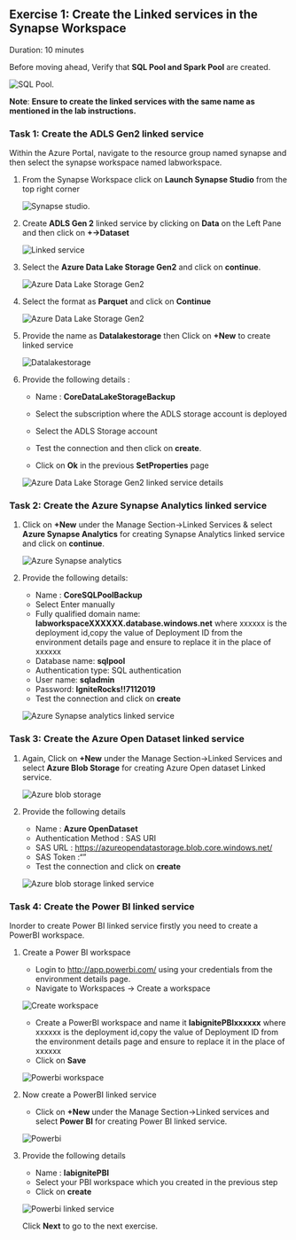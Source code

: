 ## Exercise 1: Create the Linked services in the Synapse Workspace

Duration: 10 minutes

Before moving ahead, Verify that **SQL Pool and Spark Pool** are created.

   ![SQL Pool.](images/sqlandsparkpool.png)

**Note**: **Ensure to create the linked services with the same name as mentioned in the lab instructions.**

### Task 1: Create the ADLS Gen2 linked service
Within the Azure Portal, navigate to the resource group named synapse and then select the synapse workspace named labworkspace.

1. From the Synapse Workspace click on **Launch Synapse Studio** from the top right corner

   ![Synapse studio.](images/synapsestudio.png)

2. Create **ADLS Gen 2** linked service by clicking on **Data** on the Left Pane and then click on **+->Dataset**

   ![Linked service](images/update1.png)
   
3. Select the **Azure Data Lake Storage Gen2** and click on **continue**.
 
   ![Azure Data Lake Storage Gen2](images/update2.png)
   
4. Select the format as **Parquet** and click on **Continue**
 
   ![Azure Data Lake Storage Gen2](images/format.png)
   
5. Provide the name as **Datalakestorage** then Click on **+New** to create linked service
  
   ![Datalakestorage](images/update3.png)

6. Provide the following details :

   - Name : **CoreDataLakeStorageBackup**
   
   - Select the subscription where the ADLS storage account is deployed
   
   - Select the ADLS Storage account
   - Test the connection and then click on **create**. 
   - Click on **Ok** in the previous **SetProperties** page

   ![Azure Data Lake Storage Gen2 linked service details](images/2.png)

### Task 2: Create the Azure Synapse Analytics linked service
	
 1. Click on **+New** under the Manage Section->Linked Services & select **Azure Synapse Analytics** for creating Synapse Analytics linked service and click on **continue**.
 
    ![Azure Synapse analytics](images/03.png)

 2. Provide the following details:
    - Name : **CoreSQLPoolBackup**
    - Select Enter manually 
    - Fully qualified domain name: **labworkspaceXXXXXX.database.windows.net** where xxxxxx is the deployment id,copy the value of Deployment ID from the environment details page and ensure to replace it in the place of xxxxxx
    - Database name: **sqlpool**
    - Authentication type: SQL authentication
    - User name: **sqladmin**
    - Password: **IgniteRocks!!7112019**
    - Test the connection and click on **create**

    ![Azure Synapse analytics linked service](images/4.png)

### Task 3: Create the Azure Open Dataset linked service

1. Again, Click on **+New** under the Manage Section->Linked Services and select **Azure Blob Storage** for creating Azure Open dataset Linked service.

   ![Azure blob storage](images/05.png)

2. Provide the following details
    - Name : **Azure OpenDataset**
    - Authentication Method : SAS URI
    - SAS URL : https://azureopendatastorage.blob.core.windows.net/
    - SAS Token :“”
    - Test the connection and click on **create**
    
   ![Azure blob storage linked service](images/6.png)
  
### Task 4: Create the Power BI linked service

   Inorder to create Power BI linked service firstly you need to create a PowerBI workspace.

1. Create a Power BI workspace
   - Login to http://app.powerbi.com/  using your credentials from the environment details page.
   - Navigate to Workspaces -> Create a workspace
   
   ![Create workspace](images/7.png)

   - Create a PowerBI workspace and name it **labignitePBIxxxxxx** where xxxxxx is the deployment id,copy the value of Deployment ID from the environment details page and ensure to replace it in the place of xxxxxx
   - Click on **Save**
   
   ![Powerbi workspace](images/8.png)
     
2. Now create a PowerBI linked service

   - Click on **+New** under the Manage Section->Linked services and select **Power BI** for creating Power BI linked service.
       
   ![Powerbi](images/09.png)
   
 3. Provide the following details
 
     - Name : **labignitePBI**
     - Select your PBI workspace which you created in the previous step
     - Click on **create**
  
    ![Powerbi linked service ](images/010.png)
    
    Click **Next** to go to the next exercise.
